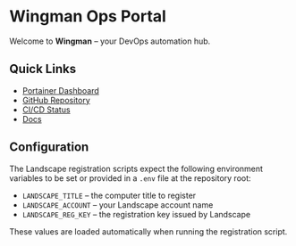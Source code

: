 # Wingman Ops Portal

Welcome to **Wingman** – your DevOps automation hub.

## Quick Links

- [Portainer Dashboard](http://198.96.88.177:9000/)
- [GitHub Repository](https://github.com/1tsjeremiah/wingman)
- [CI/CD Status](https://github.com/1tsjeremiah/wingman/actions)
- [Docs](./index.md)

## Configuration

The Landscape registration scripts expect the following environment variables to be set or provided in a `.env` file at the repository root:

- `LANDSCAPE_TITLE` – the computer title to register
- `LANDSCAPE_ACCOUNT` – your Landscape account name
- `LANDSCAPE_REG_KEY` – the registration key issued by Landscape

These values are loaded automatically when running the registration script.
